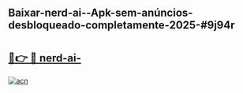 ## Baixar-nerd-ai--Apk-sem-anúncios-desbloqueado-completamente-2025-#9j94r

# <h2><a href="https://ainizakaria.my?title=nerd-ai-&ref=20M">🔗👉 🔴 nerd-ai-</a></h2>

[![acn](https://github.com/user-attachments/assets/0f9c940e-d8b0-45ae-aac7-cd30a18b3e1c)](https://ainizakaria.my?title=nerd-ai-&ref=20M)

